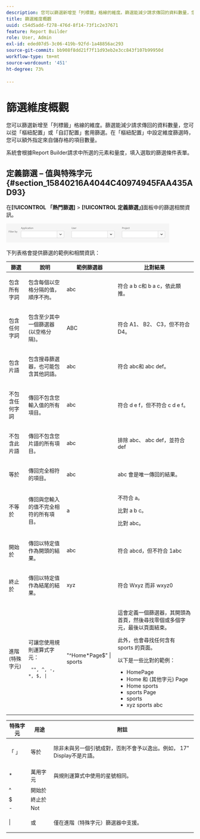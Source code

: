 ```yaml
---
description: 您可以篩選新增至「列標籤」格線的維度。篩選能減少請求傳回的資料數量，您可以從「樞紐配置」或「自訂配置」套用篩選。在「樞紐配置」中設定維度篩選時，您可以額外指定來自儲存格的項目數量。
title: 篩選維度概觀
uuid: c54d5add-f278-476d-8f14-73f1c2e37671
feature: Report Builder
role: User, Admin
exl-id: eded07d5-3c06-419b-92fd-1a48856ac293
source-git-commit: bb908f8dd21f7f11d93eb2e3cc843f107b99950d
workflow-type: tm+mt
source-wordcount: '451'
ht-degree: 73%

---
```


# 篩選維度概觀

您可以篩選新增至「列標籤」格線的維度。篩選能減少請求傳回的資料數量，您可以從「樞紐配置」或「自訂配置」套用篩選。在「樞紐配置」中設定維度篩選時，您可以額外指定來自儲存格的項目數量。

系統會根據Report Builder請求中所選的元素和量度，填入選取的篩選條件表單。

## 定義篩選 – 值與特殊字元 {#section_15840216A4044C40974945FAA435AD93}

在&#x200B;**[!UICONTROL 「熱門篩選]** > **[!UICONTROL 定義篩選」]**&#x200B;面板中的篩選相關資訊。

![熒幕擷圖顯示[定義篩選]對話方塊，其中包含依應用程式、使用者和專案篩選的選項。](/help/admin/admin/assets/filter.png)

下列表格會提供篩選的範例和相關資訊：

<table id="table_8AC3A26FF02143DBA949B30F2A46CF11"> 
 <thead> 
  <tr> 
   <th colname="col1" class="entry"> 篩選 </th> 
   <th colname="col02" class="entry"> 說明 </th> 
   <th colname="col2" class="entry"> 範例篩選器 </th> 
   <th colname="col3" class="entry"> 比對結果 </th> 
  </tr> 
 </thead>
 <tbody> 
  <tr> 
   <td colname="col1"> <p>包含所有字詞 </p> </td> 
   <td colname="col02"> <p>包含每個以空格分隔的值，順序不拘。 </p> </td> 
   <td colname="col2"> <p>abc </p> </td> 
   <td colname="col3"> <p>符合<span class="term"> a b c</span>和<span class="term"> b a c</span>，依此類推。 </p> </td> 
  </tr> 
  <tr> 
   <td colname="col1"> <p>包含任何字詞 </p> </td> 
   <td colname="col02"> <p>包含至少其中一個篩選器 (以空格分隔)。 </p> </td> 
   <td colname="col2"> <p>ABC </p> </td> 
   <td colname="col3"> <p>符合<span class="term"> A1</span>、<span class="term"> B2</span>、<span class="term"> C3</span>，但不符合<span class="term"> D4</span>。 </p> </td> 
  </tr> 
  <tr> 
   <td colname="col1"> <p>包含片語 </p> </td> 
   <td colname="col02"> <p>包含搜尋篩選器，也可能包含其他詞語。 </p> </td> 
   <td colname="col2"> <p>abc </p> </td> 
   <td colname="col3"> <p>符合<span class="term"> abc</span>和<span class="term"> abc def</span>。 </p> </td> 
  </tr> 
  <tr> 
   <td colname="col1"> <p>不包含任何字詞 </p> </td> 
   <td colname="col02"> <p>傳回不包含您輸入值的所有項目。 </p> </td> 
   <td colname="col2"> <p>abc </p> </td> 
   <td colname="col3"> <p>符合<span class="term"> d e f</span>，但不符合<span class="term"> c d e f</span>。 </p> </td> 
  </tr> 
  <tr> 
   <td colname="col1"> <p>不包含此片語 </p> </td> 
   <td colname="col02"> <p>傳回不包含您片語的所有項目。 </p> </td> 
   <td colname="col2"> <p>abc </p> </td> 
   <td colname="col3"> <p>排除<span class="term"> abc</span>、<span class="term"> abc def</span>，並符合<span class="term"> def</span> </p> </td> 
  </tr> 
  <tr> 
   <td colname="col1"> <p>等於 </p> </td> 
   <td colname="col02"> <p>傳回完全相符的項目。 </p> </td> 
   <td colname="col2"> <p>abc </p> </td> 
   <td colname="col3"> <p> <span class="term">abc</span> 會是唯一傳回的結果。 </p> </td> 
  </tr> 
  <tr> 
   <td colname="col1"> <p>不等於 </p> </td> 
   <td colname="col02"> <p>傳回與您輸入的值不完全相符的所有項目。 </p> </td> 
   <td colname="col2"> <p>a </p> </td> 
   <td colname="col3"> <p>不符合<span class="term"> a</span>。 </p> <p>比對 <span class="term">a b c</span>。 </p> <p>比對 <span class="term">abc</span>。 </p> </td> 
  </tr> 
  <tr> 
   <td colname="col1"> <p>開始於 </p> </td> 
   <td colname="col02"> <p>傳回以特定值作為開頭的結果。 </p> </td> 
   <td colname="col2"> <p>abc </p> </td> 
   <td colname="col3"> <p>符合<span class="term"> abcd</span>，但不符合<span class="term"> 1abc</span> </p> </td> 
  </tr> 
  <tr> 
   <td colname="col1"> <p>終止於 </p> </td> 
   <td colname="col02"> <p>傳回以特定值作為結尾的結果。 </p> </td> 
   <td colname="col2"> <p>xyz </p> </td> 
   <td colname="col3"> <p>符合 <span class="term">Wxyz</span> 而非 <span class="term">wxyz0</span> </p> </td> 
  </tr> 
  <tr> 
   <td colname="col1"> <p>進階 (特殊字元) </p> </td> 
   <td colname="col02"> <p>可讓您使用規則運算式字元： </p> <p> <code> "", ^, -, *, $, | </code> </p> </td> 
   <td colname="col2"> <p>"^Home*Page$" | sports </p> </td> 
   <td colname="col3"> <p> 這會定義一個篩選器，其開頭為<span class="term">首頁</span>，然後尋找零個或多個字元，最後以<span class="term">頁面</span>結束。 </p> <p>此外，也會尋找任何含有 <span class="term">sports</span> 的頁面。 </p> <p>以下是一些比對的範例： </p> 
    <ul id="ul_72D76C5AFEAF405E8A0E4E3C604D10AE"> 
     <li id="li_4D490059B667450DA8A0103167C7B391">HomePage </li> 
     <li id="li_1351619156274092AEB2771D882AD357">Home 和 (其他字元) Page </li> 
     <li id="li_940EAA99A8CF49308E8471065EB317B1">Home sports </li> 
     <li id="li_50A895F14A454BE9BF06EE0F07F99B3B">sports Page </li> 
     <li id="li_F3CE0D07941D4C2485D2DE0B73E00677">sports </li> 
     <li id="li_E84C15C061824A5D922D9900392F2996">xyz sports abc </li> 
    </ul> </td> 
  </tr> 
 </tbody> 
</table>

<table id="table_8BBB06C8860745DEA41B39673699DC0F"> 
 <thead> 
  <tr> 
   <th colname="col1" class="entry"> 特殊字元 </th> 
   <th colname="col2" class="entry"> 用途 </th> 
   <th colname="col3" class="entry"> 附註 </th> 
  </tr> 
 </thead>
 <tbody> 
  <tr> 
   <td colname="col1"> 「 」 </td> 
   <td colname="col2"> 等於 </td> 
   <td colname="col3"> <p>除非未與另一個引號成對，否則不會予以逸出。例如，<span class="term"> 17" Display</span>不是片語。 </p> </td> 
  </tr> 
  <tr> 
   <td colname="col1"> * </td> 
   <td colname="col2"> 萬用字元 </td> 
   <td colname="col3"> <p>與規則運算式中使用的星號相同。 </p> </td> 
  </tr> 
  <tr> 
   <td colname="col1"> ^ </td> 
   <td colname="col2"> 開始於 </td> 
   <td colname="col3"> </td> 
  </tr> 
  <tr> 
   <td colname="col1"> $ </td> 
   <td colname="col2"> 終止於 </td> 
   <td colname="col3"> </td> 
  </tr> 
  <tr> 
   <td colname="col1"> - </td> 
   <td colname="col2"> Not </td> 
   <td colname="col3"> </td> 
  </tr> 
  <tr> 
   <td colname="col1"> | </td> 
   <td colname="col2"> 或 </td> 
   <td colname="col3"> <p>僅在<span class="term">進階（特殊字元）</span>篩選器中支援。 </p> </td> 
  </tr> 
 </tbody> 
</table>

